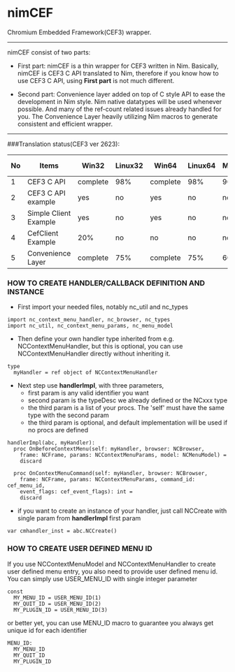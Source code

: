 


# nimCEF

Chromium Embedded Framework(CEF3) wrapper.

---

nimCEF consist of two parts:

* First part: nimCEF is a thin wrapper for CEF3 written in Nim.
Basically, nimCEF is CEF3 C API translated to Nim, therefore
if you know how to use CEF3 C API, using **First part** is not much different.

* Second part: Convenience layer added on top of C style API to ease
the development in Nim style. Nim native datatypes will be used whenever possible.
And many of the ref-count related issues already handled for you. 
The Convenience Layer heavily utilizing Nim macros to generate consistent and efficient wrapper.

---

###Translation status(CEF3 ver 2623):

| No | Items                 | Win32    | Linux32 | Win64    | Linux64 | Mac64    | Nim Ver |
|----|-----------------------|----------|---------|----------|---------|----------|---------|
| 1  | CEF3 C API            | complete | 98%     | complete | 98%     | 90%      | 0.13.0  |
| 2  | CEF3 C API example    | yes      | no      | yes      | no      | no       | 0.13.0  |
| 3  | Simple Client Example | yes      | no      | yes      | no      | no       | 0.13.0  |
| 4  | CefClient Example     | 20%      | no      | no       | no      | no       | 0.13.0  |
| 5  | Convenience Layer     | complete | 75%     | complete | 75%     | 60%      | 0.13.0  |


### HOW TO CREATE HANDLER/CALLBACK DEFINITION AND INSTANCE

* First import your needed files, notably nc_util and nc_types

```nimrod
import nc_context_menu_handler, nc_browser, nc_types
import nc_util, nc_context_menu_params, nc_menu_model
```

* Then define your own handler type inherited from e.g. NCContextMenuHandler, but this is optional, you can use NCContextMenuHandler directly without inheriting it.

```nimrod
type
  myHandler = ref object of NCContextMenuHandler
``` 
* Next step use **handlerImpl**, with three parameters,
	* first param is any valid identifier you want
	* second param is the typeDesc we already defined or the NCxxx type
	* the third param is a list of your procs. The 'self' must have the same type with the second param
  * the third param is optional, and default implementation will be used if no procs are defined
  
```nimrod
handlerImpl(abc, myHandler):
  proc OnBeforeContextMenu(self: myHandler, browser: NCBrowser,
    frame: NCFrame, params: NCContextMenuParams, model: NCMenuModel) =
    discard
   
  proc OnContextMenuCommand(self: myHandler, browser: NCBrowser,
    frame: NCFrame, params: NCContextMenuParams, command_id: cef_menu_id,
    event_flags: cef_event_flags): int =
    discard
```

* if you want to create an instance of your handler, just call NCCreate with single param from **handlerImpl** first param
```nimrod
var cmhandler_inst = abc.NCCreate()
```

### HOW TO CREATE USER DEFINED MENU ID
If you use NCContextMenuModel and NCContextMenuHandler to create user defined menu entry, you also need
to provide user defined menu id. You can simply use USER_MENU_ID with single integer parameter

```nimrod
const
  MY_MENU_ID = USER_MENU_ID(1)
  MY_QUIT_ID = USER_MENU_ID(2)
  MY_PLUGIN_ID = USER_MENU_ID(3)
```

or better yet, you can use MENU_ID macro to guarantee you always get unique id for each identifier

```nimrod
MENU_ID:
  MY_MENU_ID
  MY_QUIT_ID
  MY_PLUGIN_ID
```
